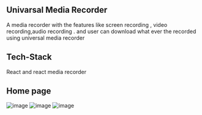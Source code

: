 ## Univarsal Media Recorder
A media recorder with the features like screen recording , video
recording,audio recording . and user can download what ever the
recorded using universal media recorder

## Tech-Stack
 React and react media recorder
 ## Home page
 ![image](https://github.com/ashutosh2720/universal-recorder/assets/109720375/00b601cc-42ac-4b07-b890-dd231c42e2cb)
![image](https://github.com/ashutosh2720/universal-recorder/assets/109720375/ac8bf676-344c-4af2-a6fc-7611687612ad)
![image](https://github.com/ashutosh2720/universal-recorder/assets/109720375/7489cb65-57ec-49f2-997b-ad2b2221ede6)

